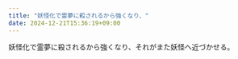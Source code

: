 ```yaml
---
title: "妖怪化で霊夢に殺されるから強くなり、"
date: 2024-12-21T15:36:19+09:00
---
```

妖怪化で霊夢に殺されるから強くなり、それがまた妖怪へ近づかせる。
